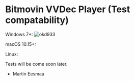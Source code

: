 # Bitmovin VVDec Player (Test compatability)

Windows 7+: ![okd933](https://user-images.githubusercontent.com/88035011/158054088-5d28de91-c2f8-40e4-b1e0-e0a0788fab93.gif)

macOS 10.15+:

Linux:

Tests will be come soon later.

- Martin Eesmaa
